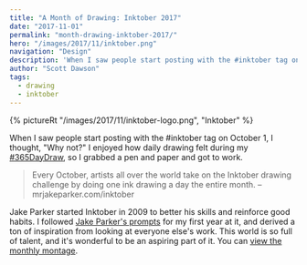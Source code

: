 ```yaml
---
title: "A Month of Drawing: Inktober 2017"
date: "2017-11-01"
permalink: "month-drawing-inktober-2017/"
hero: "/images/2017/11/inktober.png"
navigation: "Design"
description: 'When I saw people start posting with the #inktober tag on October 1, I thought, "Why not?"'
author: "Scott Dawson"
tags:
  - drawing
  - inktober
---
```


{% pictureRt "/images/2017/11/inktober-logo.png", "Inktober" %}

When I saw people start posting with the #inktober tag on October 1, I thought, "Why not?" I enjoyed how daily drawing felt during my [#365DayDraw](/365-day-draw-sketching-each-day-in-2016/), so I grabbed a pen and paper and got to work.

> Every October, artists all over the world take on the Inktober drawing challenge by doing one ink drawing a day the entire month. – mrjakeparker.com/inktober

Jake Parker started Inktober in 2009 to better his skills and reinforce good habits. I followed [Jake Parker's prompts](http://mrjakeparker.com/inktober/) for my first year at it, and derived a ton of inspiration from looking at everyone else's work. This world is so full of talent, and it's wonderful to be an aspiring part of it. You can [view the monthly montage](/images/2017/11/inktober.png).
